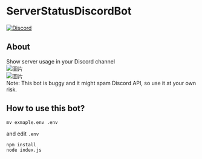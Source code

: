 # ServerStatusDiscordBot
[![Discord](https://img.shields.io/discord/891325967203729472?color=5865F2&label=discord&style=for-the-badge)](https://discord.gg/uQ4UXANnP2)  
## About
Show server usage in your Discord channel  
![圖片](https://user-images.githubusercontent.com/95519633/229298401-34d849b9-4ca9-46c9-b2ce-93cfdf6210e6.png)  
![圖片](https://user-images.githubusercontent.com/95519633/229298436-6d06a8b3-a39b-4890-837d-9594c5533d8f.png)  
Note: This bot is buggy and it might spam Discord API, so use it at your own risk.
## How to use this bot?
```
mv exmaple.env .env
```
and edit `.env`
```
npm install
node index.js
```
